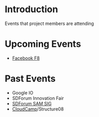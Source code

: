 # Introduction #

Events that project members are attending

# Upcoming Events #
  * [Facebook F8](http://www.facebook.com/f8)

# Past Events #
  * Google IO
  * SDForum Innovation Fair
  * [SDForum SAM SIG](http://www.sdforum.org/index.cfm?fuseaction=Calendar.eventDetail&eventId=13083&nodeID=1)
  * [CloudCamp](http://www.cloudcamp.com)/Structure08